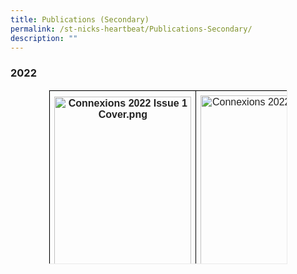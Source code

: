 ```yaml
---
title: Publications (Secondary)
permalink: /st-nicks-heartbeat/Publications-Secondary/
description: ""
---
```

### 2022

<table style="margin: auto; outline: 0px; padding: 0px; clear: both; border: 1px solid rgb(234, 234, 234); border-collapse: collapse; color: rgb(73, 73, 73); font-family: Poppins, sans-serif; font-size: 16px; font-style: normal; font-variant-ligatures: normal; font-variant-caps: normal; font-weight: 400; letter-spacing: normal; orphans: 2; text-align: left; text-transform: none; white-space: normal; widows: 2; word-spacing: 0px; -webkit-text-stroke-width: 0px; text-decoration-thickness: initial; text-decoration-style: initial; text-decoration-color: initial; width: 381.359px; height: 279px;" class="iveo_table ives_tab_1 ive_eobj_center">
  <tbody style="margin: 0px; outline: 0px; padding: 0px;">
    <tr style="margin: 0px; outline: 0px; padding: 0px;">
      <th style="margin: 0px; outline: 0px; padding: 7px; text-align: center; background-color: transparent; color: rgb(34, 34, 34); border: 1px solid rgb(0, 0, 0); width: 259px;"><img style="margin: auto; outline: none; padding: 0px; border: none; clear: both; display: block; width: 219px; height: 302px;" class="ive_eobj_center" alt="Connexions 2022 Issue 1 Cover.png" src="https://chijstnicholasgirls.moe.edu.sg/qql/slot/u522/StNicks%20Showcase/Secondary%20Students%20Showcase/Connexions%202022/.tn.Connexions%202022%20Issue%201%20Cover.png.2.jpg"></th>
      <td style="margin: 0px; outline: 0px; padding: 7px; text-align: center; background-color: transparent; color: rgb(34, 34, 34); border: 1px solid rgb(0, 0, 0); width: 122px;"><img style="margin: 0px 10px 0px 0px; outline: none; padding: 0px; border: none; float: left; width: 233px; height: 306px;" class="ive_eobj_left" alt="Connexions 2022 Issue 2.png" src="https://chijstnicholasgirls.moe.edu.sg/qql/slot/u522/StNicks%20Showcase/Secondary%20Students%20Showcase/Connexions%202022/Connexions%202022%20Issue%202.png"><br style="margin: 0px; outline: 0px; padding: 0px;"></td>
    </tr>
    <tr style="margin: 0px; outline: 0px; padding: 0px;">
      <td style="margin: 0px; outline: 0px; padding: 7px; text-align: center; background-color: transparent; color: rgb(34, 34, 34); border: 1px solid rgb(0, 0, 0); width: 60px;">
        <a style="margin: 0px; outline: 0px; padding: 0px; color: rgb(0, 91, 154); text-decoration: none;" target="_blank" href="https://chijstnicholasgirls.moe.edu.sg/qql/slot/u522/StNicks%20Showcase/Secondary%20Students%20Showcase/Connexions%202022/CHIJ%20Connexions%20Issue%201%20Spread%20FA_Highres.pdf">2022 Issue 1</a>&nbsp;(33.6 MB)
      </td>
      <td style="margin: 0px; outline: 0px; padding: 7px; text-align: center; background-color: transparent; color: rgb(34, 34, 34); border: 1px solid rgb(0, 0, 0); width: 60px;">
        &nbsp;<a style="margin: 0px; outline: 0px; padding: 0px; color: rgb(0, 91, 154); text-decoration: none;" target="_blank" href="">2022 Issue 2</a><span>&nbsp;</span>(89.7 MB)
      </td>
    </tr>
  </tbody>
</table>

